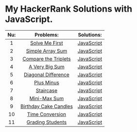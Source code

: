 # My HackerRank Solutions with JavaScript.


| Nu: | Problems:                  | Solutions:   | 
|:---:|:--------------------------:|:------------:|
| 1 |[Solve Me First](https://www.hackerrank.com/challenges/solve-me-first/problem) | [JavaScript](/Solutions/01-Solve-Me-First.js) | 
| 2 |[Simple Array Sum](https://www.hackerrank.com/challenges/simple-array-sum/problem) | [JavaScript](/Solutions/02-Simple-Array-Sum.js) | 
| 3 |[Compare the Triplets](https://www.hackerrank.com/challenges/compare-the-triplets/problem) | [JavaScript](/Solutions/03-Compare-The-Triplets.js) | 
| 4 |[A Very Big Sum](https://www.hackerrank.com/challenges/a-very-big-sum/problem) | [JavaScript](/Solutions/04-A-Very-Big-Sum.js) | 
| 5 |[Diagonal Difference](https://www.hackerrank.com/challenges/diagonal-difference/problem) | [JavaScript](/Solutions/05-Diagonal-Difference.js) | 
| 6 |[Plus Minus](https://www.hackerrank.com/challenges/plus-minus/problem) | [JavaScript](/Solutions/06-Plus-Minus.js) | 
| 7 |[Staircase](https://www.hackerrank.com/challenges/staircase/problem) | [JavaScript](/Solutions/07-Staircase.js) | 
| 8 |[Mini-Max Sum](https://www.hackerrank.com/challenges/mini-max-sum/problem) | [JavaScript](/Solutions/08-Mini-Max-Sum.js) | 
| 9 |[Birthday Cake Candles](https://www.hackerrank.com/challenges/birthday-cake-candles/problem) | [JavaScript](/Solutions/09-Birthday-Cake-Candles.js) | 
| 10 |[Time Conversion](https://www.hackerrank.com/challenges/time-conversion/problem) | [JavaScript](/Solutions/10-Time-Conversion.js) | 
| 11 |[Grading Students](https://www.hackerrank.com/challenges/grading/problem) | [JavaScript](/Solutions/11-Grading-Students.js) | 